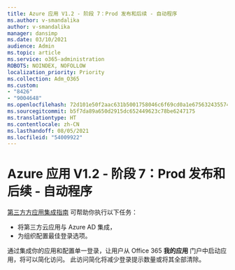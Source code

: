 ```yaml
---
title: Azure 应用 V1.2 - 阶段 7：Prod 发布和后续 - 自动程序
ms.author: v-smandalika
author: v-smandalika
manager: dansimp
ms.date: 03/10/2021
audience: Admin
ms.topic: article
ms.service: o365-administration
ROBOTS: NOINDEX, NOFOLLOW
localization_priority: Priority
ms.collection: Adm_O365
ms.custom:
- "8426"
- "9004648"
ms.openlocfilehash: 72d101e50f2aac631b5001758046c6f69cd0a1e675632435574a32530a4b3095
ms.sourcegitcommit: b5f7da89a650d2915dc652449623c78be6247175
ms.translationtype: HT
ms.contentlocale: zh-CN
ms.lasthandoff: 08/05/2021
ms.locfileid: "54009922"
---
```

# <a name="azure-apps-v12---phase-7-prod-release-and-followup---bot"></a>Azure 应用 V1.2 - 阶段 7：Prod 发布和后续 - 自动程序

[第三方方应用集成指南](https://admin.microsoft.com/AdminPortal/Home) 可帮助你执行以下任务： 
- 将第三方云应用与 Azure AD 集成， 
- 为组织配置最佳登录选项。

通过集成你的应用和配置单一登录，让用户从 Office 365 **我的应用** 门户中启动应用，将可以简化访问。 此访问简化将减少登录提示数量或将其全部清除。
